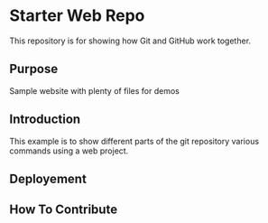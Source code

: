 # Starter Web Repo

This repository is for showing how Git and GitHub work together.

## Purpose

Sample website with plenty of files for demos

## Introduction

This example is to show different parts of the git repository various commands using a web project.

## Deployement

## How To Contribute